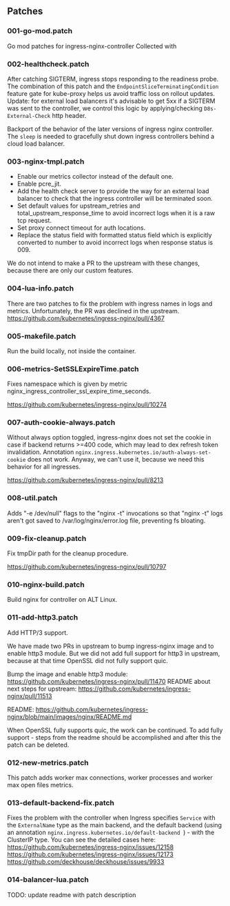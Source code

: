 ## Patches

### 001-go-mod.patch

Go mod patches for ingress-nginx-controller
Collected with

### 002-healthcheck.patch

After catching SIGTERM, ingress stops responding to the readiness probe.
The combination of this patch and the `EndpointSliceTerminatingCondition` feature gate for kube-proxy helps us avoid
traffic loss on rollout updates.
Update: for external load balancers it's advisable to get 5xx if a SIGTERM was sent to the controller, we control this logic by applying/checking `D8s-External-Check` http header.

Backport of the behavior of the later versions of ingress nginx controller.
The `sleep` is needed to gracefully shut down ingress controllers behind a cloud load balancer.

### 003-nginx-tmpl.patch

* Enable our metrics collector instead of the default one.
* Enable pcre_jit.
* Add the health check server to provide the way for an external load balancer to check that the ingress controller will be terminated soon.
* Set default values for upstream_retries and total_upstream_response_time to avoid incorrect logs when it is a raw tcp request.
* Set proxy connect timeout for auth locations.
* Replace the status field with formatted status field which is explicitly converted to number to avoid incorrect logs when response status is 009.

We do not intend to make a PR to the upstream with these changes, because there are only our custom features.

### 004-lua-info.patch

There are two patches to fix the problem with ingress names in logs and metrics.
Unfortunately, the PR was declined in the upstream.
https://github.com/kubernetes/ingress-nginx/pull/4367

### 005-makefile.patch

Run the build locally, not inside the container.

### 006-metrics-SetSSLExpireTime.patch

Fixes namespace which is given by metric nginx_ingress_controller_ssl_expire_time_seconds.

https://github.com/kubernetes/ingress-nginx/pull/10274

### 007-auth-cookie-always.patch

Without always option toggled, ingress-nginx does not set the cookie in case if backend returns >=400 code, which may lead to dex refresh token invalidation.
Annotation `nginx.ingress.kubernetes.io/auth-always-set-cookie` does not work. Anyway, we can't use it, because we need this behavior for all ingresses.

https://github.com/kubernetes/ingress-nginx/pull/8213

### 008-util.patch

Adds "-e /dev/null" flags to the "nginx -t" invocations so that "nginx -t" logs aren't got saved to /var/log/nginx/error.log file, preventing fs bloating.

### 009-fix-cleanup.patch

Fix tmpDir path for the cleanup procedure.

https://github.com/kubernetes/ingress-nginx/pull/10797

### 010-nginx-build.patch

Build nginx for controller on ALT Linux.

### 011-add-http3.patch

Add HTTP/3 support.

We have made two PRs in upstream to bump ingress-nginx image and to enable http3 module. 
But we did not add full support for http3 in upstream, because at that time OpenSSL did not fully support quic.

Bump the image and enable http3 module: https://github.com/kubernetes/ingress-nginx/pull/11470
README about next steps for upstream: https://github.com/kubernetes/ingress-nginx/pull/11513

README: https://github.com/kubernetes/ingress-nginx/blob/main/images/nginx/README.md

When OpenSSL fully supports quic, the work can be continued. 
To add fully support - steps from the readme should be accomplished and after this the patch can be deleted.

### 012-new-metrics.patch

This patch adds worker max connections, worker processes and worker max open files metrics.

### 013-default-backend-fix.patch

Fixes the problem with the controller when Ingress specifies `Service` with the `ExternalName` type as the main backend, and the default backend (using an annotation `nginx.ingress.kubernetes.io/default-backend `) - with the ClusterIP type. You can see the detailed cases here:
https://github.com/kubernetes/ingress-nginx/issues/12158
https://github.com/kubernetes/ingress-nginx/issues/12173
https://github.com/deckhouse/deckhouse/issues/9933

### 014-balancer-lua.patch

TODO: update readme with patch description
